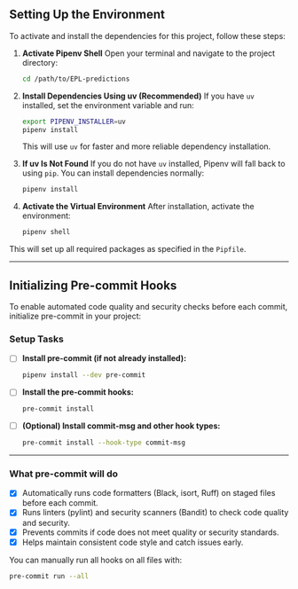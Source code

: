 ## Setting Up the Environment

To activate and install the dependencies for this project, follow these steps:

1. **Activate Pipenv Shell**
   Open your terminal and navigate to the project directory:
   ```bash
   cd /path/to/EPL-predictions
   ```

2. **Install Dependencies Using uv (Recommended)**
   If you have `uv` installed, set the environment variable and run:
   ```bash
   export PIPENV_INSTALLER=uv
   pipenv install
   ```
   This will use `uv` for faster and more reliable dependency installation.

3. **If uv Is Not Found**
   If you do not have `uv` installed, Pipenv will fall back to using `pip`.
   You can install dependencies normally:
   ```bash
   pipenv install
   ```

4. **Activate the Virtual Environment**
   After installation, activate the environment:
   ```bash
   pipenv shell
   ```

This will set up all required packages as specified in the `Pipfile`.

---

## Initializing Pre-commit Hooks

To enable automated code quality and security checks before each commit, initialize pre-commit in your project:

### Setup Tasks

- [ ] **Install pre-commit (if not already installed):**
  ```bash
  pipenv install --dev pre-commit
  ```

- [ ] **Install the pre-commit hooks:**
  ```bash
  pre-commit install
  ```

- [ ] **(Optional) Install commit-msg and other hook types:**
  ```bash
  pre-commit install --hook-type commit-msg
  ```

---

### What pre-commit will do

- [x] Automatically runs code formatters (Black, isort, Ruff) on staged files before each commit.
- [x] Runs linters (pylint) and security scanners (Bandit) to check code quality and security.
- [x] Prevents commits if code does not meet quality or security standards.
- [x] Helps maintain consistent code style and catch issues early.

You can manually run all hooks on all files with:
```bash
pre-commit run --all
```
